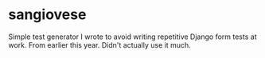sangiovese
============

Simple test generator I wrote to avoid writing repetitive Django form tests at work. From earlier this year. Didn't actually use it much.
